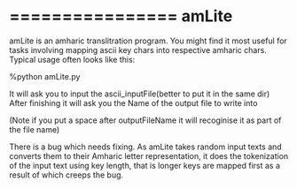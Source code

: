 ================
amLite
===============

amLite is an amharic translitration program. You might find
it most useful for tasks involving mapping ascii key chars
into respective amharic chars. Typical usage often looks like this:

%python amLite.py 

It will ask you to input the ascii_inputFile(better to put it in the same dir)
After finishing it will ask you the Name of the output file to write into 

(Note if you put a space after outputFileName it will recoginise it as part of the file name)

There is a bug which needs fixing. As amLite takes random input texts and converts them to their Amharic letter representation, it does the tokenization of the input text using key length, that is longer keys are mapped first as a result of which creeps the bug.  
